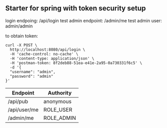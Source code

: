 ## Starter for spring with token security setup

login endpoing: /api/login
test admin endpoint: /admin/me
test admin user: admin/admin

to obtain token:
```$xslt
curl -X POST \
  http://localhost:8080/api/login \
  -H 'cache-control: no-cache' \
  -H 'content-type: application/json' \
  -H 'postman-token: 8f2deb88-51ea-e41e-2a95-0a730331f6c5' \
  -d '{
  "username": "admin",
  "password": "admin"
}'
```

| Endpoint      | Authority     |
| ------------- | ------------- |
| /api/pub      |  anonymous    |
| /api/user/me  |  ROLE_USER    |
| /admin/me     |  ROLE_ADMIN   |


